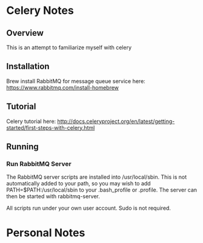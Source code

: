 # Celery Notes
## Overview
This is an attempt to familiarize myself with celery

## Installation

Brew install RabbitMQ for message queue service here:
https://www.rabbitmq.com/install-homebrew


## Tutorial
Celery tutorial here:
http://docs.celeryproject.org/en/latest/getting-started/first-steps-with-celery.html

## Running
### Run RabbitMQ Server
The RabbitMQ server scripts are installed into /usr/local/sbin. This is not automatically added to your path, so you may wish to add
PATH=$PATH:/usr/local/sbin to your .bash_profile or .profile. The server can then be started with rabbitmq-server.

All scripts run under your own user account. Sudo is not required.

# Personal Notes
